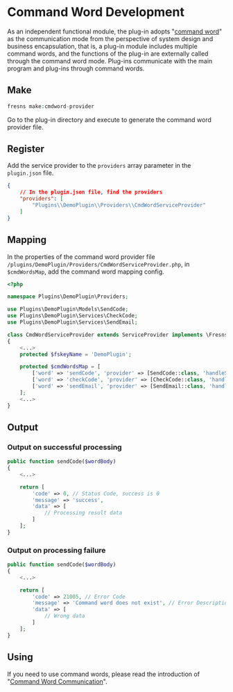 # Command Word Development

As an independent functional module, the plug-in adopts "[command word](https://pm.fresns.org/command-word/)" as the communication mode from the perspective of system design and business encapsulation, that is, a plug-in module includes multiple command words, and the functions of the plug-in are externally called through the command word mode. Plug-ins communicate with the main program and plug-ins through command words.

## Make

```php
fresns make:cmdword-provider
```

Go to the plug-in directory and execute to generate the command word provider file.

## Register

Add the service provider to the `providers` array parameter in the `plugin.json` file.

```json
{
    // In the plugin.json file, find the providers
    "providers": [
        "Plugins\\DemoPlugin\\Providers\\CmdWordServiceProvider"
    ]
}
```

## Mapping

In the properties of the command word provider file `/plugins/DemoPlugin/Providers/CmdWordServiceProvider.php`, in `$cmdWordsMap`, add the command word mapping config.

```php
<?php

namespace Plugins\DemoPlugin\Providers;

use Plugins\DemoPlugin\Models\SendCode;
use Plugins\DemoPlugin\Services\CheckCode;
use Plugins\DemoPlugin\Services\SendEmail;

class CmdWordServiceProvider extends ServiceProvider implements \Fresns\CmdWordManager\Contracts\CmdWordProviderContract
{
    <...>
    protected $fskeyName = 'DemoPlugin';

    protected $cmdWordsMap = [
        ['word' => 'sendCode', 'provider' => [SendCode::class, 'handleSendCode']],
        ['word' => 'checkCode', 'provider' => [CheckCode::class, 'handleCheckCode']],
        ['word' => 'sendEmail', 'provider' => [SendEmail::class, 'handleSendEmail']],
    ];
    <...>
}
```

## Output

### Output on successful processing

```php
public function sendCode($wordBody)
{
    <...>

    return [
        'code' => 0, // Status Code, success is 0
        'message' => 'success',
        'data' => [
            // Processing result data
        ]
    ];
}
```

### Output on processing failure

```php
public function sendCode($wordBody)
{
    <...>

    return [
        'code' => 21005, // Error Code
        'message' => 'Command word does not exist', // Error Description
        'data' => [
            // Wrong data
        ]
    ];
}
```

## Using

If you need to use command words, please read the introduction of "[Command Word Communication](command-word.md)".